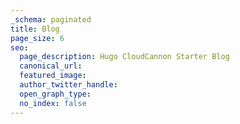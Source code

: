 ```yaml
---
_schema: paginated
title: Blog
page_size: 6
seo:
  page_description: Hugo CloudCannon Starter Blog
  canonical_url: 
  featured_image: 
  author_twitter_handle: 
  open_graph_type:
  no_index: false
---
```

